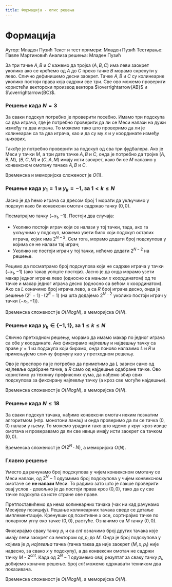 ```yaml
---
title: Формација - опис решења
---
```


# Формација

Аутор: Младен Пузић
Текст и тест примери: Младен Пузић
Тестирање: Павле Мартиновић
Анализа решења: Младен Пузић

За три тачке $A, B$ и $C$ кажемо да тројка $(A, B, C)$ има леви заокрет уколико ако се крећемо од $A$ до $C$ преко тачке $B$ морамо скренути у лево. Слично дефинишемо десни заокрет. Тачке $A, B$ и $C$ су колинеарне уколико постоји права која садржи све три. Све ово можемо проверити користећи векторски производ вектора $\overrightarrow{AB}$ и $\overrightarrow{BC}$.

### Решење када $N = 3$
За сваки подскуп потребно је проверити посебно. Имамо три подскупа са два играча, где је потребно проверити да ли се Меси налази на дужи између та два играча. То можемо тако што проверимо да ли је колинеаран са та два играча, као и да су му $x$ и $y$ координатe између њихових.

Такође је потребно проверити за подскуп од сва три фудбалера. Ако је Меси у тачки $M$, а три дате тачке $A, B$ и $C$, онда је потребно да тројке $(A, B, M)$, $(B, C, M)$ и $(C, A, M)$ имају исти заокрет, како би се $M$ налазио у конвексном омотачу тачака $A, B$ и $C$.

Временска и меморијска сложеност је $O(1)$.

### Решење када $y_1 = 1$ и $y_k = -1$, за $1 < k \leq N$

Јасно је да ћемо играча са дресом број $1$ морати да укључимо у подскуп како би конвексни омотач садржао тачку $(0, 0)$. 

Посматрајмо тачку $(-x_1, -1)$. Постоји два случаја:

- Уколико постоји играч који се налази у тој тачки, тада, ако га укључимо у подскуп, можемо узети било који подскуп осталих играча, којих има $2^{N-2}$. Сем тога, морамо додати број подскупова у којима се не налази тај играч;
- Уколико не постоји играч у тој тачки, нећемо додати $2^{N-2}$ на решење.

Рецимо да посматрамо број подскупова који не садрже играча у тачки $(-x_1, -1)$ (ако такав уопште постоји). Јасно је да онда морамо узети макар једног играча лево (односно са мањом $x$ координатом) од те тачке и макар једног играча десно (односно са већом $x$ координатом). Ако са $L$ означимо број играча лево, а са $R$ број играча десно, онда је решење $(2^L-1)\cdot (2^R - 1)$ (на шта додајемо $2^{N-2}$ уколико постоји играч у тачки $(-x_1, -1)$).

Временска сложеност је $O(NlogN)$, а меморијска $O(N)$.

### Решење када $y_k \in \{-1, 1\}$, за $1 \leq k \leq N$

Слично претходном решењу, морамо да имамо макар по једног играча са обе $y$ координате. Ако фиксирамо најлевљу и најдешњу тачку са праве $y = 1$ из подскупа који бирамо, онда поново налазимо $L$ и $R$ и примењујемо сличну формулу као у претходном решењу. 

Ово је преспоро па је потребно да приметимо да $L$ зависи само од најлевље одабране тачке, а $R$ само од најдешње одабране тачке. Ово користимо уз технику префиксних сума, да нађемо збир свих подскупова за фиксирану најлевљу тачку (а кроз све могуће најдешње). 

Временска сложеност је $O(NlogN)$, а меморијска $O(N)$.


### Решење када $N \leq 18$
За сваки подскуп тачака, нађимо конвексни омотач неким познатим алгоритмом (нпр. монотони ланац) и онда проверимо да ли се тачка $(0, 0)$ налази у њему. То можемо урадити тако што идемо у круг кроз ивице омотача и проверавамо да ли све ивице имају исти заокрет са тачком $(0, 0)$.

Временска сложеност је $O(2^N \cdot N)$, а меморијска $О(N)$.

### Главно решење
Уместо да рачунамо број подскупова у чијем конвексном омотачу се Меси налази, од $2^N - 1$ одузмимо број подскупова у чијем конвексном омотаче се **не налази** Меси. То радимо зато што је лакше проверити овај услов - довољно је да постоји права кроз $(0, 0)$, тако да су све тачке подскупа са исте стране ове праве.

Претпоставићемо да нема колинеарних тачака (чак ни кад рачунамо Месијеву позицију). Решање колинеарних тачака сведе се детаље имплементације. Кренувши од позитивне $x$ осе, сортирајмо тачке по поларном углу око тачке $(0, 0)$, растуће. Означимо са $M$ тачку $(0, 0)$. 

Фиксирајмо сваку тачку $p_i$ и са $cnt$ означимо број других тачака које имају леви заокрет са вектором од $p_i$ до $M$. Онда је број подскупова у којима је $p_i$ *најлевља* тачка (тачка таква да није заокрет $(M, x, p_i)$ није надесно, за свако $x$ у подскупу),  а да конвексни омотач не садржи тачку $M$ - $2^{cnt}$. Када од $2^N - 1$ одузмемо овај резултат за сваку тачку $p_i$, добијемо коначно решење. Број $cnt$ можемо одржавати техником два показивача.

Временска сложеност је $O(NlogN)$, а меморијска $O(N)$.





